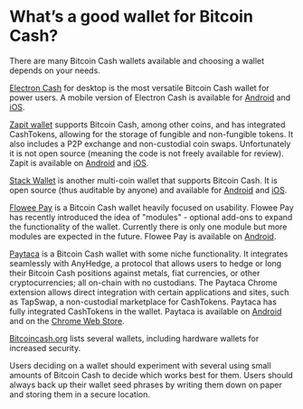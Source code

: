 # What’s a good wallet for Bitcoin Cash?


There are many Bitcoin Cash wallets available and choosing a wallet depends on your needs. 

[Electron Cash](https://electroncash.org/) for desktop is the most versatile Bitcoin Cash wallet for power users. A mobile version of Electron Cash is available for [Android](https://play.google.com/store/apps/details?id=org.electroncash.wallet) and [iOS](https://itunes.apple.com/us/app/electron-cash/id1359700089?ls=1&mt=8). 

[Zapit wallet](https://www.zapit.io/) supports Bitcoin Cash, among other coins, and has integrated CashTokens, allowing for the storage of fungible and non-fungible tokens. It also includes a P2P exchange and non-custodial coin swaps. Unfortunately it is not open source (meaning the code is not freely available for review). Zapit is available on [Android](https://play.google.com/store/apps/details?id=io.wallet.zapit&utm_source=zapit.io_website&pcampaignid=pcampaignidMKT-Other-global-all-co-prtnr-py-PartBadge-Mar2515-1) and [iOS](https://apps.apple.com/in/app/zapit-io/id1558433083). 

[Stack Wallet](https://stackwallet.com/) is another multi-coin wallet that supports Bitcoin Cash. It is open source (thus auditable by anyone) and available for [Android](https://play.google.com/store/apps/details?id=com.cypherstack.stackwallet) and [iOS](https://apps.apple.com/us/app/stack-wallet-by-cypher-stack/id1634811534).

[Flowee Pay](https://flowee.org/products/pay/) is a Bitcoin Cash wallet heavily focused on usability. Flowee Pay has recently introduced the idea of "modules" - optional add-ons to expand the functionality of the wallet. Currently there is only one module but more modules are expected in the future. Flowee Pay is available on [Android](https://play.google.com/store/apps/details?id=org.flowee.pay).

[Paytaca](https://www.paytaca.com/) is a Bitcoin Cash wallet with some niche functionality. It integrates seamlessly with AnyHedge, a protocol that allows users to hedge or long their Bitcoin Cash positions against metals, fiat currencies, or other cryptocurrencies; all on-chain with no custodians. The Paytaca Chrome extension allows direct integration with certain applications and sites, such as TapSwap, a non-custodial marketplace for CashTokens. Paytaca has fully integrated CashTokens in the wallet. Paytaca is available on [Android](https://play.google.com/store/apps/details?id=com.paytaca.app&pcampaignid=pcampaignidMKT-Other-global-all-co-prtnr-py-PartBadge-Mar2515-) and on the [Chrome Web Store](https://chrome.google.com/webstore/detail/paytaca/pakphhpnneopheifihmjcjnbdbhaaiaa).

[Bitcoincash.org](https://bitcoincash.org/#wallets) lists several wallets, including hardware wallets for increased security. 

Users deciding on a wallet should experiment with several using small amounts of Bitcoin Cash to decide which works best for them. Users should always back up their wallet seed phrases by writing them down on paper and storing them in a secure location.